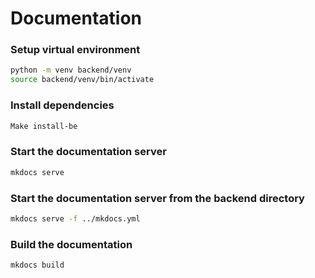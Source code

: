 # Documentation

### Setup virtual environment
```bash
python -m venv backend/venv
source backend/venv/bin/activate
```


### Install dependencies
```bash
Make install-be
```


### Start the documentation server
```bash
mkdocs serve
```


### Start the documentation server from the backend directory
```bash
mkdocs serve -f ../mkdocs.yml
```


### Build the documentation
```bash
mkdocs build
```
